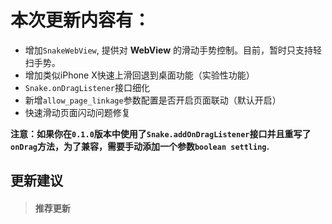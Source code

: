 本次更新内容有：
==
* 增加`SnakeWebView`, 提供对 **WebView** 的滑动手势控制。目前，暂时只支持轻扫手势。
* 增加类似iPhone X快速上滑回退到桌面功能（实验性功能）
* `Snake.onDragListener`接口细化
* 新增`allow_page_linkage`参数配置是否开启页面联动（默认开启）
* 快速滑动页面闪动问题修复

**注意：如果你在`0.1.0`版本中使用了`Snake.addOnDragListener`接口并且重写了`onDrag`方法，为了兼容，需要手动添加一个参数`boolean settling`.**

## 更新建议
> #### **推荐更新**

